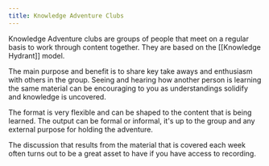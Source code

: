 ```yaml
---
title: Knowledge Adventure Clubs
---
```


Knowledge Adventure clubs are groups of people that meet on a regular basis to work through content together. They are based on the [[Knowledge Hydrant]] model.

The main purpose and benefit is to share key take aways and enthusiasm with others in the group. Seeing and hearing how another person is learning the same material can be encouraging to you as understandings solidify and knowledge is uncovered.

The format is very flexible and can be shaped to the content that is being learned. The output can be formal or informal, it's up to the group and any external purpose for holding the adventure.

The discussion that results from the material that is covered each week often turns out to be a great asset to have if you have access to recording.
 